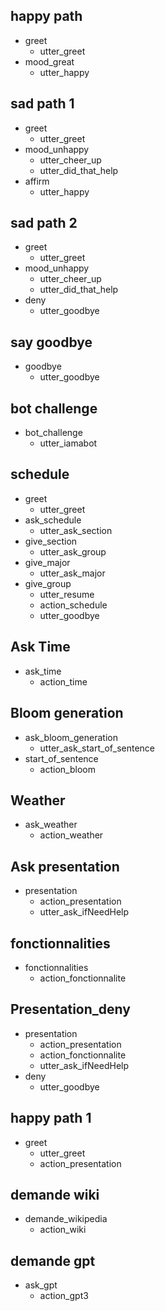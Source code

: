 ## happy path
* greet
  - utter_greet
* mood_great
  - utter_happy

## sad path 1
* greet
  - utter_greet
* mood_unhappy
  - utter_cheer_up
  - utter_did_that_help
* affirm
  - utter_happy

## sad path 2
* greet
  - utter_greet
* mood_unhappy
  - utter_cheer_up
  - utter_did_that_help
* deny
  - utter_goodbye

## say goodbye
* goodbye
  - utter_goodbye

## bot challenge
* bot_challenge
  - utter_iamabot

## schedule
* greet
  - utter_greet
* ask_schedule
  - utter_ask_section
* give_section
  - utter_ask_group
* give_major
  - utter_ask_major
* give_group
  - utter_resume
  - action_schedule
  - utter_goodbye

## Ask Time
* ask_time
  - action_time

## Bloom generation
* ask_bloom_generation
  - utter_ask_start_of_sentence
* start_of_sentence
  - action_bloom

## Weather
* ask_weather
  - action_weather

## Ask presentation
* presentation
    - action_presentation
    - utter_ask_ifNeedHelp

## fonctionnalities
* fonctionnalities
  - action_fonctionnalite

## Presentation_deny
* presentation
  - action_presentation
  - action_fonctionnalite
  - utter_ask_ifNeedHelp
* deny
  - utter_goodbye

## happy path 1
* greet
  - utter_greet
  - action_presentation

## demande wiki
 * demande_wikipedia 
   - action_wiki

## demande gpt
 * ask_gpt
   - action_gpt3
